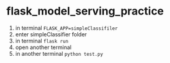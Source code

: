 # flask_model_serving_practice


1. in terminal `FLASK_APP=simpleClassifiler`
2. enter simpleClassifier folder
3. in terminal `flask run`
4. open another terminal
5. in another terminal `python test.py`

